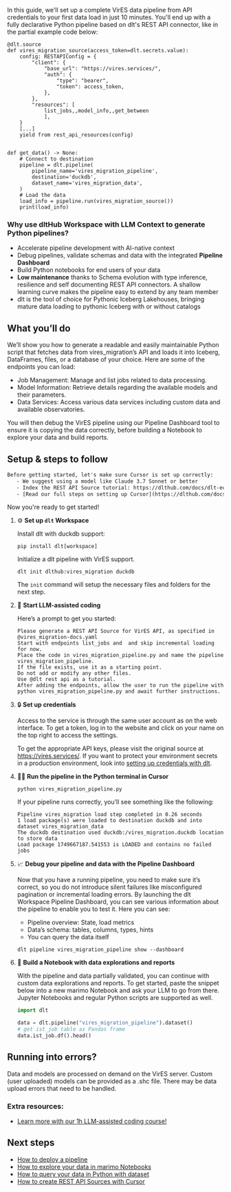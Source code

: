 In this guide, we'll set up a complete VirES data pipeline from API credentials to your first data load in just 10 minutes. You'll end up with a fully declarative Python pipeline based on dlt's REST API connector, like in the partial example code below:

```python-outcome
@dlt.source
def vires_migration_source(access_token=dlt.secrets.value):
    config: RESTAPIConfig = {
        "client": {
            "base_url": "https://vires.services/",
            "auth": {
                "type": "bearer",
                "token": access_token,
            },
        },
        "resources": [
            list_jobs,,model_info,,get_between
            ],
    }
    [...]
    yield from rest_api_resources(config)


def get_data() -> None:
    # Connect to destination
    pipeline = dlt.pipeline(
        pipeline_name='vires_migration_pipeline',
        destination='duckdb',
        dataset_name='vires_migration_data', 
    )
    # Load the data
    load_info = pipeline.run(vires_migration_source())
    print(load_info) 
```

### Why use dltHub Workspace with LLM Context to generate Python pipelines?

- Accelerate pipeline development with AI-native context
- Debug pipelines, validate schemas and data with the integrated **Pipeline Dashboard**
- Build Python notebooks for end users of your data
- **Low maintenance** thanks to Schema evolution with type inference, resilience and self documenting REST API connectors. A shallow learning curve makes the pipeline easy to extend by any team member
- dlt is the tool of choice for Pythonic Iceberg Lakehouses, bringing mature data loading to pythonic Iceberg with or without catalogs

## What you’ll do

We’ll show you how to generate a readable and easily maintainable Python script that fetches data from vires_migration’s API and loads it into Iceberg, DataFrames, files, or a database of your choice. Here are some of the endpoints you can load:

- Job Management: Manage and list jobs related to data processing.
- Model Information: Retrieve details regarding the available models and their parameters.
- Data Services: Access various data services including custom data and available observatories.

You will then debug the VirES pipeline using our Pipeline Dashboard tool to ensure it is copying the data correctly, before building a Notebook to explore your data and build reports.

## Setup & steps to follow

```default
Before getting started, let's make sure Cursor is set up correctly:
   - We suggest using a model like Claude 3.7 Sonnet or better
   - Index the REST API Source tutorial: https://dlthub.com/docs/dlt-ecosystem/verified-sources/rest_api/ and add it to context as **@dlt rest api**
   - [Read our full steps on setting up Cursor](https://dlthub.com/docs/dlt-ecosystem/llm-tooling/cursor-restapi#23-configuring-cursor-with-documentation)
```

Now you're ready to get started!

1. ⚙️ **Set up `dlt` Workspace**
    
    Install dlt with duckdb support:
    ```shell
    pip install dlt[workspace]
    ```

    Initialize a dlt pipeline with VirES support.
    ```shell
    dlt init dlthub:vires_migration duckdb
    ```

    The `init` command will setup the necessary files and folders for the next step.
    
2. 🤠 **Start LLM-assisted coding**
    
    Here’s a prompt to get you started:
    
    ```prompt
    Please generate a REST API Source for VirES API, as specified in @vires_migration-docs.yaml 
    Start with endpoints list_jobs and  and skip incremental loading for now. 
    Place the code in vires_migration_pipeline.py and name the pipeline vires_migration_pipeline. 
    If the file exists, use it as a starting point. 
    Do not add or modify any other files. 
    Use @dlt rest api as a tutorial. 
    After adding the endpoints, allow the user to run the pipeline with python vires_migration_pipeline.py and await further instructions.
    ```

    
3. 🔒 **Set up credentials** 
    
    Access to the service is through the same user account as on the web interface. To get a token, log in to the website and click on your name on the top right to access the settings.
    
    To get the appropriate API keys, please visit the original source at https://vires.services/.
    If you want to protect your environment secrets in a production environment, look into [setting up credentials with dlt](https://dlthub.com/docs/walkthroughs/add_credentials).
    
4. 🏃‍♀️ **Run the pipeline in the Python terminal in Cursor**
    
    ```shell
    python vires_migration_pipeline.py
    ```
    
    If your pipeline runs correctly, you’ll see something like the following:
    
    ```shell
    Pipeline vires_migration load step completed in 0.26 seconds
    1 load package(s) were loaded to destination duckdb and into dataset vires_migration_data
    The duckdb destination used duckdb:/vires_migration.duckdb location to store data
    Load package 1749667187.541553 is LOADED and contains no failed jobs
    ```
    
5. 📈 **Debug your pipeline and data with the Pipeline Dashboard**

    Now that you have a running pipeline, you need to make sure it’s correct, so you do not introduce silent failures like misconfigured pagination or incremental loading errors. By launching the dlt Workspace Pipeline Dashboard, you can see various information about the pipeline to enable you to test it. Here you can see:
    - Pipeline overview: State, load metrics
    - Data’s schema: tables, columns, types, hints
    - You can query the data itself
    
    ```shell
    dlt pipeline vires_migration_pipeline show --dashboard
    ```
    
6. 🐍 **Build a Notebook with data explorations and reports**

    With the pipeline and data partially validated, you can continue with custom data explorations and reports. To get started, paste the snippet below into a new marimo Notebook and ask your LLM to go from there. Jupyter Notebooks and regular Python scripts are supported as well.

    
    ```python
    import dlt

   data = dlt.pipeline("vires_migration_pipeline").dataset()
   # get ist_job table as Pandas frame
   data.ist_job.df().head()
    ```

## Running into errors?

Data and models are processed on demand on the VirES server. Custom (user uploaded) models can be provided as a .shc file. There may be data upload errors that need to be handled.

### Extra resources:

- [Learn more with our 1h LLM-assisted coding course!](https://www.youtube.com/watch?v=GGid70rnJuM)

## Next steps

- [How to deploy a pipeline](https://dlthub.com/docs/walkthroughs/deploy-a-pipeline)
- [How to explore your data in marimo Notebooks](https://dlthub.com/docs/general-usage/dataset-access/marimo)
- [How to query your data in Python with dataset](https://dlthub.com/docs/general-usage/dataset-access/dataset)
- [How to create REST API Sources with Cursor](https://dlthub.com/docs/dlt-ecosystem/llm-tooling/cursor-restapi)